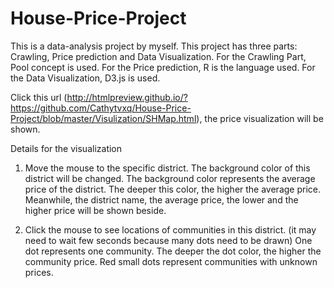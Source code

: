 # House-Price-Project
This is a data-analysis project by myself.
This project has three parts: Crawling, Price prediction and Data Visualization.
For the Crawling Part, Pool concept is used.
For the Price prediction, R is the language used.
For the Data Visualization, D3.js is used.

Click this url (http://htmlpreview.github.io/?https://github.com/Cathytvxq/House-Price-Project/blob/master/Visulization/SHMap.html), the price visualization will be shown. 



Details for the visualization

1. Move the mouse to the specific district. 
The background color of this district will be changed. The background color represents the average price of the district. The deeper this color, the higher the average price. Meanwhile, the district name, the average price, the lower and the higher price will be shown beside.

2. Click the mouse to see locations of communities in this district. (it may need to wait few seconds because many dots need to be drawn)
One dot represents one community. The deeper the dot color, the higher the community price. Red small dots represent communities with unknown prices.
